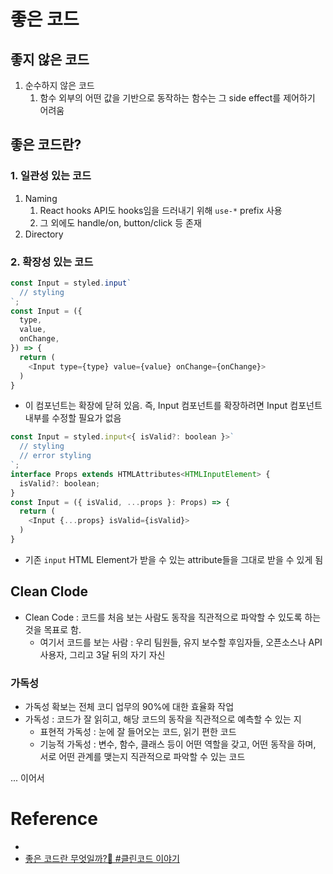 # 좋은 코드


## 좋지 않은 코드
1. 순수하지 않은 코드
   1. 함수 외부의 어떤 값을 기반으로 동작하는 함수는 그 side effect를 제어하기 어려움

## 좋은 코드란?
### 1. 일관성 있는 코드
1. Naming
   1. React hooks API도 hooks임을 드러내기 위해 `use-*` prefix 사용
   2. 그 외에도 handle/on, button/click 등 존재
2. Directory
### 2. 확장성 있는 코드
```js
const Input = styled.input`
  // styling
`;
const Input = ({
  type,
  value,
  onChange,
}) => {
  return (
    <Input type={type} value={value} onChange={onChange}>
  )
}
```
- 이 컴포넌트는 확장에 닫혀 있음. 즉, Input 컴포넌트를 확장하려면 Input 컴포넌트 내부를 수정할 필요가 없음

```js
const Input = styled.input<{ isValid?: boolean }>`
  // styling
  // error styling
`;
interface Props extends HTMLAttributes<HTMLInputElement> {
  isValid?: boolean;
}
const Input = ({ isValid, ...props }: Props) => {
  return (
    <Input {...props} isValid={isValid}>
  )
}
``` 
- 기존 `input` HTML Element가 받을 수 있는 attribute들을 그대로 받을 수 있게 됨


## Clean Clode
- Clean Code : 코드를 처음 보는 사람도 동작을 직관적으로 파악할 수 있도록 하는 것을 목표로 함.
  - 여기서 코드를 보는 사람 : 우리 팀원들, 유지 보수할 후임자들, 오픈소스나 API 사용자, 그리고 3달 뒤의 자기 자신
### 가독성
- 가독성 확보는 전체 코디 업무의 90%에 대한 효율화 작업
- 가독성 : 코드가 잘 읽히고, 해당 코드의 동작을 직관적으로 예측할 수 있는 지
  - 표현적 가독성 : 눈에 잘 들어오는 코드, 읽기 편한 코드
  - 기능적 가독성 : 변수, 함수, 클래스 등이 어떤 역할을 갖고, 어떤 동작을 하며, 서로 어떤 관계를 맺는지 직관적으로 파악할 수 있는 코드

... 이어서

# Reference
- [](https://jbee.io/etc/what-is-good-code/)
- [좋은 코드란 무엇일까?🤔 #클린코드 이야기](https://medium.com/naver-cloud-platform/%EB%84%A4%EC%9D%B4%EB%B2%84%ED%81%B4%EB%9D%BC%EC%9A%B0%EB%93%9C-%EA%B0%9C%EB%B0%9C%EC%9E%90-%EC%8A%A4%ED%86%A0%EB%A6%AC-%EC%A2%8B%EC%9D%80-%EC%BD%94%EB%93%9C%EB%9E%80-%EB%AC%B4%EC%97%87%EC%9D%BC%EA%B9%8C-%ED%81%B4%EB%A6%B0%EC%BD%94%EB%93%9C-%EC%9D%B4%EC%95%BC%EA%B8%B0-c7811f73a46b)